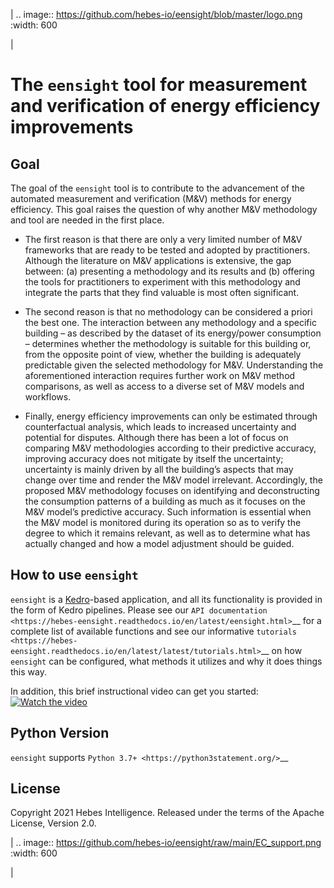 |
.. image:: https://github.com/hebes-io/eensight/blob/master/logo.png
   :width: 600

|

The `eensight` tool for measurement and verification of energy efficiency improvements
======================================================================================

Goal
----

The goal of the `eensight` tool is to contribute to the advancement of the automated measurement and verification (M&V) methods for energy efficiency. This goal raises the question of why another M&V methodology and tool are needed in the first place.

* The first reason is that there are only a very limited number of M&V frameworks that are ready to be tested and adopted by practitioners. Although the literature on M&V applications is extensive, the gap between: (a) presenting a methodology and its results and (b) offering the tools for practitioners to experiment with this methodology and integrate the parts that they find valuable is most often significant.

* The second reason is that no methodology can be considered a priori the best one. The interaction between any methodology and a specific building – as described by the dataset of its energy/power consumption – determines whether the methodology is suitable for this building or, from the opposite point of view, whether the building is adequately predictable given the selected methodology for M&V. Understanding the aforementioned interaction requires further work on M&V method comparisons, as well as access to a diverse set of M&V models and workflows.

* Finally, energy efficiency improvements can only be estimated through counterfactual analysis, which leads to increased uncertainty and potential for disputes. Although there has been a lot of focus on comparing M&V methodologies according to their predictive accuracy, improving accuracy does not mitigate by itself the uncertainty; uncertainty is mainly driven by all the building’s aspects that may change over time and render the M&V model irrelevant. Accordingly, the proposed M&V methodology focuses on identifying and deconstructing the consumption patterns of a building as much as it focuses on the M&V model’s predictive accuracy. Such information is essential when the M&V model is monitored during its operation so as to verify the degree to which it remains relevant, as well as to determine what has actually changed and how a model adjustment should be guided.

How to use `eensight`
---------------------

`eensight` is a [Kedro](https://github.com/quantumblacklabs/kedro)-based application, and all its functionality is provided in the form of Kedro pipelines. Please see our `API documentation <https://hebes-eensight.readthedocs.io/en/latest/eensight.html>`__ for a complete list of available functions and see our informative 
`tutorials <https://hebes-eensight.readthedocs.io/en/latest/latest/tutorials.html>`__ on how `eensight` can be configured, what methods it utilizes and why it does things this way.  

In addition, this brief instructional video can get you started:
[![Watch the video](https://img.youtube.com/vi/cYBRFeBa_xo/sddefault.jpg)](https://youtu.be/cYBRFeBa_xo)

Python Version
--------------

`eensight` supports `Python 3.7+ <https://python3statement.org/>`__


License
-------

Copyright 2021 Hebes Intelligence. Released under the terms of the Apache License, Version 2.0.

|
.. image:: https://github.com/hebes-io/eensight/raw/main/EC_support.png
   :width: 600

|
